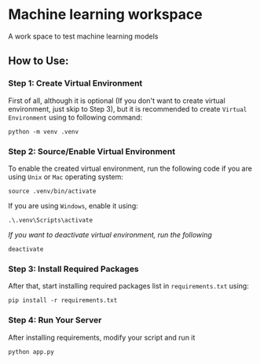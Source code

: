 # Machine learning workspace
A work space to test machine learning models

## How to Use:
### Step 1: Create Virtual Environment
First of all, although it is optional (If you don't want to create virtual environment, just skip to Step 3), but it is recommended to create `Virtual Environment` using to following command:
```
python -m venv .venv
```

### Step 2: Source/Enable Virtual Environment
To enable the created virtual environment, run the following code if you are using `Unix` or `Mac` operating system:
```
source .venv/bin/activate
``` 
If you are using `Windows`, enable it using:
```
.\.venv\Scripts\activate
```


*If you want to deactivate virtual environment, run the following* 
```
deactivate
```



### Step 3: Install Required Packages

After that, start installing required packages list in `requirements.txt` using:
```
pip install -r requirements.txt
```


### Step 4: Run Your Server

After installing requirements, modify your script and run it
```
python app.py
```
